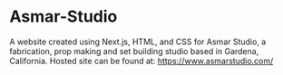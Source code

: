 # Asmar-Studio
A website created using Next.js, HTML, and CSS for Asmar Studio, a fabrication, prop making and set building studio based in Gardena, California.
Hosted site can be found at: https://www.asmarstudio.com/
